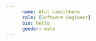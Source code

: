 ```yaml
---
      name: Atul Lamichhane
      role: [Software Engineer]
      bio: hello
      gender: male
---
```

